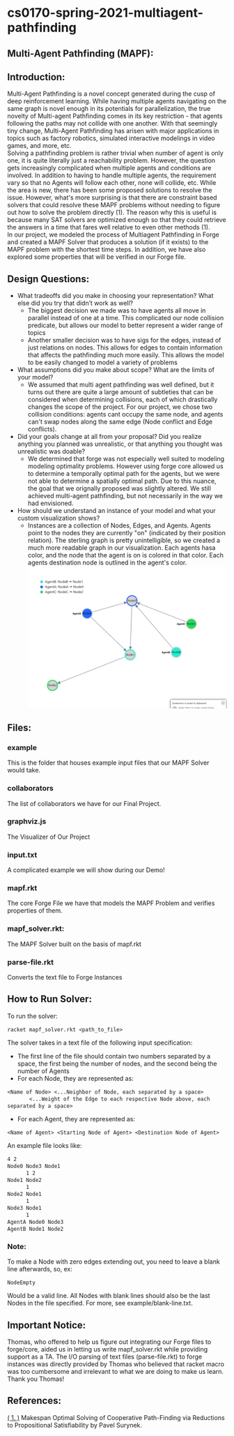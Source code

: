 # cs0170-spring-2021-multiagent-pathfinding
[comment]: <> (This is a mark down file, and is intended to be read that way!)
## Multi-Agent Pathfinding (MAPF):
## Introduction:
Multi-Agent Pathfinding is a novel concept generated during the cusp of deep reinforcement learning. While having multiple agents navigating on the same graph is novel enough in its potentials for parallelization, the true novelty of Multi-agent Pathfinding comes in its key restriction - that agents following the paths may not collide with one another. With that seemingly tiny change, Multi-Agent Pathfinding has arisen with major applications in topics such as factory robotics, simulated interactive modelings in video games, and more, etc.
<br />
Solving a pathfinding problem is rather trivial when number of agent is only one, it is quite literally just a reachability problem. However, the question gets increasingly complicated when multiple agents and conditions are involved. In addition to having to handle multiple agents, the requirement vary so that no Agents will follow each other, none will collide, etc. While the area is new, there has been some proposed solutions to resolve the issue. However, what's more surprising is that there are constraint based solvers that could resolve these MAPF problems without needing to figure out how to solve the problem directly (1). The reason why this is useful is because many SAT solvers are optimized enough so that they could retrieve the answers in a time that fares well relative to even other methods (1).
<br />
In our project, we modeled the process of Multiagent Pathfinding in Forge and created a MAPF Solver that produces a solution (if it exists) to the MAPF problem with the shortest time steps. In addition, we have also explored some properties that will be verified in our Forge file.

## Design Questions:
- What tradeoffs did you make in choosing your representation? What else did you try that didn’t work as well?
    - The biggest decision we made was to have agents all move in parallel instead of one at a time. This complicated our node collision predicate, but allows our model to better represent a wider range of topics
    - Another smaller decision was to have sigs for the edges, instead of just relations on nodes. This allows for edges to contain information that affects the pathfinding much more easily. This allows the model to be easily changed to model a variety of problems
- What assumptions did you make about scope? What are the limits of your model?
    - We assumed that multi agent pathfinding was well defined, but it turns out there are quite a large amount of subtleties that can be considered when determining collisions, each of which drastically changes the scope of the project. For our project, we chose two collision conditions: agents cant occupy the same node, and agents can't swap nodes along the same edge (Node conflict and Edge conflicts). 
- Did your goals change at all from your proposal? Did you realize anything you planned was unrealistic, or that anything you thought was unrealistic was doable?
    - We determined that forge was not especially well suited to modeling modeling optimality problems. However using forge core allowed us to determine a temporally optimal path for the agents, but we were not able to determine a spatially optimal path. Due to this nuance, the goal that we orignally proposed was slightly altered. We still achieved multi-agent pathfinding, but not necessarily in the way we had envisioned. 
- How should we understand an instance of your model and what your custom visualization shows?
    - Instances are a collection of Nodes, Edges, and Agents. Agents point to the nodes they are currently "on" (indicated by their position relation). The sterling graph is pretty unintelligible, so we created a much more readable graph in our visualization. Each agents hasa color, and the node that the agent is on is colored in that color. Each agents destination node is outlined in the agent's color. 
![alt text](image/graphic.png "Title")
## Files:
### example
This is the folder that houses example input files that our MAPF Solver would take.
### collaborators
The list of collaborators we have for our Final Project.
### graphviz.js
The Visualizer of Our Project
### input.txt
A complicated example we will show during our Demo!
### mapf.rkt
The core Forge File we have that models the MAPF Problem and verifies properties of them.
### mapf_solver.rkt:
The MAPF Solver built on the basis of mapf.rkt
### parse-file.rkt
Converts the text file to Forge Instances

## How to Run Solver:
To run the solver:
```
racket mapf_solver.rkt <path_to_file>
```
The solver takes in a text file of the following input specification:
- The first line of the file should contain two numbers separated by a space, the first being the number of nodes, and the second being the number of Agents
- For each Node, they are represented as:
```
<Name of Node> <...Neighbor of Node, each separated by a space>
       <...Weight of the Edge to each respective Node above, each separated by a space>
```
- For each Agent, they are represented as:
```
<Name of Agent> <Starting Node of Agent> <Destination Node of Agent>
```
An example file looks like:
```
4 2
Node0 Node3 Node1
      1 2
Node1 Node2
      1
Node2 Node1
      1
Node3 Node1
      1
AgentA Node0 Node3
AgentB Node1 Node2
```
### Note:
To make a Node with zero edges extending out, you need to leave a blank line afterwards, so, ex:
```
NodeEmpty

```
Would be a valid line.
All Nodes with blank lines should also be the last Nodes in the file specified. For more, see example/blank-line.txt.

## Important Notice:
Thomas, who offered to help us figure out integrating our Forge files to forge/core, aided us in letting us write mapf_solver.rkt while providing support as a TA. The I/O parsing of text files (parse-file.rkt) to forge instances was directly provided by Thomas who believed that racket macro was too cumbersome and irrelevant to what we are doing to make us learn. Thank you Thomas!
## References:
[( 1. )](https://arxiv.org/ftp/arxiv/papers/1610/1610.05452.pdf) Makespan Optimal Solving of Cooperative Path-Finding via Reductions to Propositional Satisfiability by Pavel Surynek.
